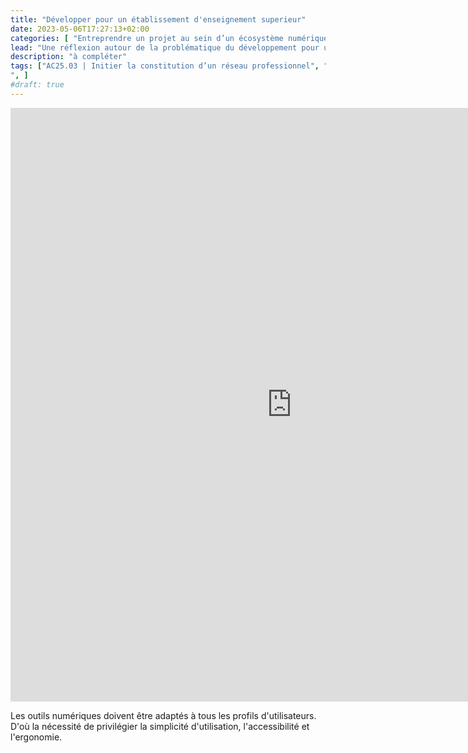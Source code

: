 ```yaml
---
title: "Développer pour un établissement d'enseignement superieur"
date: 2023-05-06T17:27:13+02:00
categories: [ "Entreprendre un projet au sein d’un écosystème numérique", "Co-concevoir une réponse stratégique" ]
lead: "Une réflexion autour de la problématique du développement pour un établissement d'enseignement supérieur."
description: "à compléter"
tags: ["AC25.03 | Initier la constitution d’un réseau professionnel", "AC25.04 | Collaborer au sein des organisations", "AC25.05 | Maitriser les codes des productions écrites et orales professionnelles
", ]
#draft: true
---
```


<iframe src="https://www.linkedin.com/embed/feed/update/urn:li:share:7009858408652636160" height="950" width="900" frameborder="0" allowfullscreen="" title="Post intégré"></iframe>

Les outils numériques doivent être adaptés à tous les profils d'utilisateurs. D'où la nécessité de privilégier la simplicité d'utilisation, l'accessibilité et l'ergonomie.
